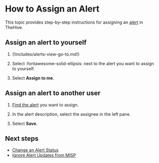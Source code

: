 # How to Assign an Alert

This topic provides step-by-step instructions for assigning an [alert](about-alerts.md) in TheHive.

## Assign an alert to yourself

1. {!includes/alerts-view-go-to.md!}

2. Select :fontawesome-solid-ellipsis: next to the alert you want to assign to yourself.

3. Select **Assign to me**.

## Assign an alert to another user

1. [Find the alert](./search-for-alerts/find-an-alert.md) you want to assign.

2. In the alert description, select the assignee in the left pane.

3. Select **Save**.

<h2>Next steps</h2>

* [Change an Alert Status](change-status-alert.md)
* [Ignore Alert Updates from MISP](ignore-alert-updates-misp.md)